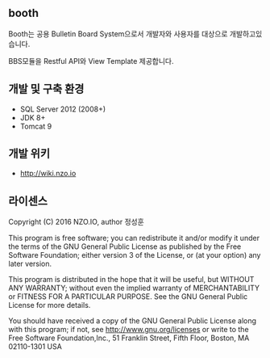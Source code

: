 ## booth

Booth는 공용 Bulletin Board System으로서 개발자와 사용자를 대상으로 개발하고있습니다.

BBS모듈을 Restful API와 View Template 제공합니다. 


## 개발 및 구축 환경

- SQL Server 2012 (2008+)
- JDK 8+
- Tomcat 9

## 개발 위키

 - http://wiki.nzo.io
 
## 라이센스

Copyright (C) 2016 NZO.IO, author 정성훈

This program is free software; you can redistribute it and/or modify
it under the terms of the GNU General Public License as published by
the Free Software Foundation; either version 3 of the License, or
(at your option) any later version.

This program is distributed in the hope that it will be useful,
but WITHOUT ANY WARRANTY; without even the implied warranty of
MERCHANTABILITY or FITNESS FOR A PARTICULAR PURPOSE.  See the
GNU General Public License for more details.

You should have received a copy of the GNU General Public License
along with this program; if not, see http://www.gnu.org/licenses
or write to the Free Software Foundation,Inc., 51 Franklin Street,
Fifth Floor, Boston, MA 02110-1301  USA